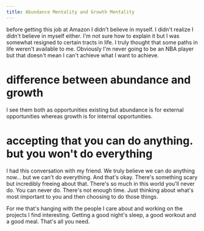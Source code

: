 ```yaml
---
title: Abundance Mentality and Growth Mentality
---
```


before getting this job at Amazon I didn't believe in myself. I didn't realize I didn't believe in myself either. I'm not sure how to explain it but I was somewhat resigned to certain tracts in life. I truly thought that some paths in life weren't available to me. Obviously I'm never going to be an NBA player but that doesn't mean I can't achieve what I want to achieve. 

# difference between abundance and growth
I see them both as opportunities existing but abundance is for external opportunities whereas growth is for internal opportunities. 

# accepting that you can do anything. but you won't do everything
I had this conversation with my friend. We truly believe we can do anything now... but we can't do everything. And that's okay. There's something scary but incredibly freeing about that. 
There's so much in this world you'll never do. You can never do. There's not enough time. Just thinking about what's most important to you and then choosing to do those things. 

For me that's hanging with the people I care about and working on the projects I find interesting. Getting a good night's sleep, a good workout and a good meal. That's all you need. 
